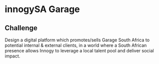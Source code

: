 # innogySA Garage

## Challenge

Design a digital platform which promotes/sells Garage South Africa to potential internal & external clients, in a world where a South African presence allows Innogy to leverage a local talent pool and deliver social impact.
